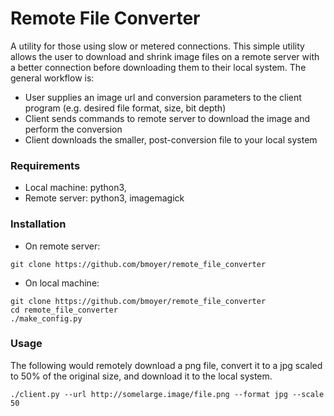 # Remote File Converter

A utility for those using slow or metered connections. This simple utility allows the user to
download and shrink image files on a remote server with a better connection before downloading them to their local system. The general workflow is:

  - User supplies an image url and conversion parameters to the client program (e.g. desired file format, size, bit depth)
  - Client sends commands to remote server to download the image and perform the conversion
  - Client downloads the smaller, post-conversion file to your local system

### Requirements
  - Local machine: python3, 
  - Remote server: python3, imagemagick

### Installation
  - On remote server:
```
git clone https://github.com/bmoyer/remote_file_converter
```

  - On local machine:
```
git clone https://github.com/bmoyer/remote_file_converter
cd remote_file_converter
./make_config.py 
```

### Usage
The following would remotely download a png file, convert it to a jpg scaled to 50% of the original size, and download it to the local system.
```
./client.py --url http://somelarge.image/file.png --format jpg --scale 50 
```

